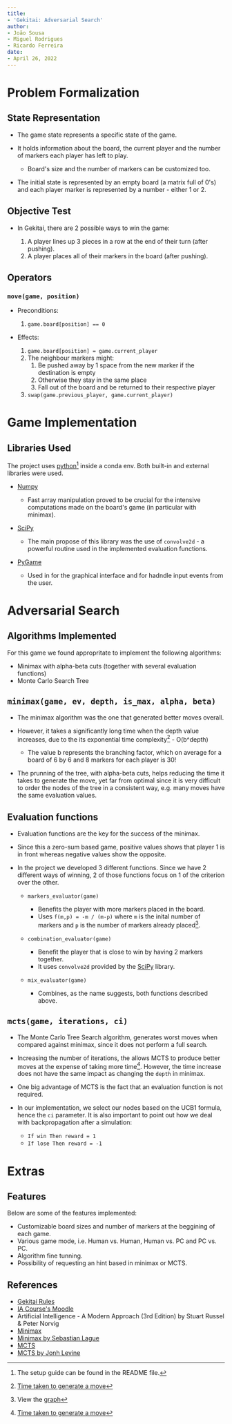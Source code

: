 ```yaml
---
title:
- 'Gekitai: Adversarial Search'
author:
- João Sousa
- Miguel Rodrigues
- Ricardo Ferreira
date: 
- April 26, 2022
---
```



# Problem Formalization

## State Representation

- The game state represents a specific state of the game.

- It holds information about the board, the current player and the number of
  markers each player has left to play.

  - Board's size and the number of markers can be customized too.

- The initial state is represented by an empty board (a matrix full of 0's)
  and each player marker is represented by a number - either 1 or 2.

## Objective Test

- In Gekitai, there are 2 possible ways to win the game:

    1. A player lines up 3 pieces in a row at the end of their turn (after pushing).
    2. A player places all of their markers in the board (after pushing).

## Operators

### `move(game, position)`

- Preconditions:
    1. `game.board[position] == 0`

- Effects:
    1. `game.board[position] = game.current_player`
    2. The neighbour markers might:
        1. Be pushed away by 1 space from the new marker if the destination
           is empty
        2. Otherwise they stay in the same place
        3. Fall out of the board and be returned to their respective player
    3. `swap(game.previous_player, game.current_player)`


# Game Implementation

## Libraries Used

The project uses [python](https://www.python.org/)[^1] inside a conda env.
Both built-in and external libraries were used. 

- [Numpy](https://numpy.org/)

  - Fast array manipulation proved to be crucial for the intensive computations
    made on the board's game (in particular with minimax).

- [SciPy](https://scipy.org/)

  - The main propose of this library was the use of `convolve2d` - a powerful
    routine used in the implemented evaluation functions.

- [PyGame](https://pygame.org/)

  - Used in for the graphical interface and for hadndle input events from the
    user.

[^1]: The setup guide can be found in the README file.


# Adversarial Search

## Algorithms Implemented

For this game we found appropritate to implement the following algorithms:

- Minimax with alpha-beta cuts (together with several evaluation functions)
- Monte Carlo Search Tree

## `minimax(game, ev, depth, is_max, alpha, beta)`

- The minimax algorithm was the one that generated better moves overall.

- However, it takes a significantly long time when the depth value increases,
  due to the its exponential time complexity[^2] - O(b^depth)

  - The value b represents the branching factor, which on average for a board
    of 6 by 6 and 8 markers for each player is 30!

- The prunning of the tree, with alpha-beta cuts, helps reducing the time it
  takes to generate the move, yet far from optimal since it is very difficult
  to order the nodes of the tree in a consistent way, e.g. many moves have the
  same evaluation values.

[^2]: [Time taken to generate a move]()

## Evaluation functions

- Evaluation functions are the key for the success of the minimax.
  
- Since this a zero-sum based game, positive values shows that player 1 is in
  front whereas negative values show the opposite.

- In the project we developed 3 different functions. Since we have 2 different
  ways of winning, 2 of those functions focus on 1 of the criterion over the
  other.

  - `markers_evaluator(game)`
    - Benefits the player with more markers placed in the board.
    - Uses `f(m,p) = -m / (m-p)` where `m` is the inital number of
      markers and `p` is the number of markers already placed[^3].

  - `combination_evaluator(game)`
    - Benefit the player that is close to win by having 2 markers together.
    - It uses `convolve2d` provided by the [SciPy](https://scipy.org/) library.

  - `mix_evaluator(game)`
    - Combines, as the name suggests, both functions described above.

[^3]: View the [graph](https://user-images.githubusercontent.com/64497525/164936582-f353fd11-471e-46f4-a665-99b23fd3d57b.png)

## `mcts(game, iterations, ci)` 

- The Monte Carlo Tree Search algorithm, generates worst moves when compared
  against minimax, since it does not perform a full search.

- Increasing the number of iterations, the allows MCTS to produce better moves
  at the expense of taking more time[^2]. However, the time increase does not have
  the same impact as changing the `depth` in minimax.

- One big advantage of MCTS is the fact that an evaluation function is not
  required. 

- In our implementation, we select our nodes based on the UCB1 formula, hence
  the `ci` parameter. It is also important to point out how we deal with
  backpropagation after a simulation:

    - `If win Then reward = 1`
    - `If lose Then reward = -1`

# Extras

## Features

Below are some of the features implemented:

- Customizable board sizes and number of markers at the beggining of each game.
- Various game mode, i.e. Human vs. Human, Human vs. PC and PC vs. PC.
- Algorithm fine tunning.
- Possibility of requesting an hint based in minimax or MCTS.

## References

- [Gekitai Rules](https://boardgamegeek.com/boardgame/295449/gekitai)
- [IA Course's Moodle](https://moodle.up.pt/course/view.php?id=4088)
- Artificial Intelligence - A Modern Approach (3rd Edition) 
  by Stuart Russel & Peter Norvig
- [Minimax](https://pt.wikipedia.org/wiki/Minimax)
- [Minimax by Sebastian Lague](https://www.youtube.com/watch?v=l-hh51ncgDI)
- [MCTS](https://en.wikipedia.org/wiki/Monte_Carlo_tree_search)
- [MCTS by Jonh Levine](https://www.youtube.com/watch?v=UXW2yZndl7U)

